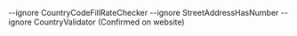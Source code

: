 --ignore CountryCodeFillRateChecker --ignore StreetAddressHasNumber --ignore CountryValidator (Confirmed on website)

